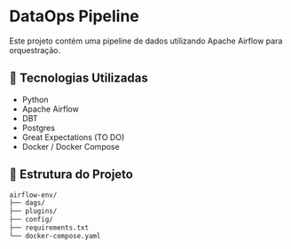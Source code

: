 # DataOps Pipeline

Este projeto contém uma pipeline de dados utilizando Apache Airflow para orquestração.

## 🚀 Tecnologias Utilizadas

- Python
- Apache Airflow
- DBT
- Postgres
- Great Expectations (TO DO)
- Docker / Docker Compose


## 📁 Estrutura do Projeto

```bash
airflow-env/
├── dags/
├── plugins/
├── config/
├── requirements.txt
└── docker-compose.yaml
